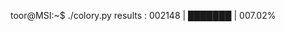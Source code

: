 toor@MSI:~$ ./colory.py
results : 002148 | ███████                                                                                              | 007.02%
